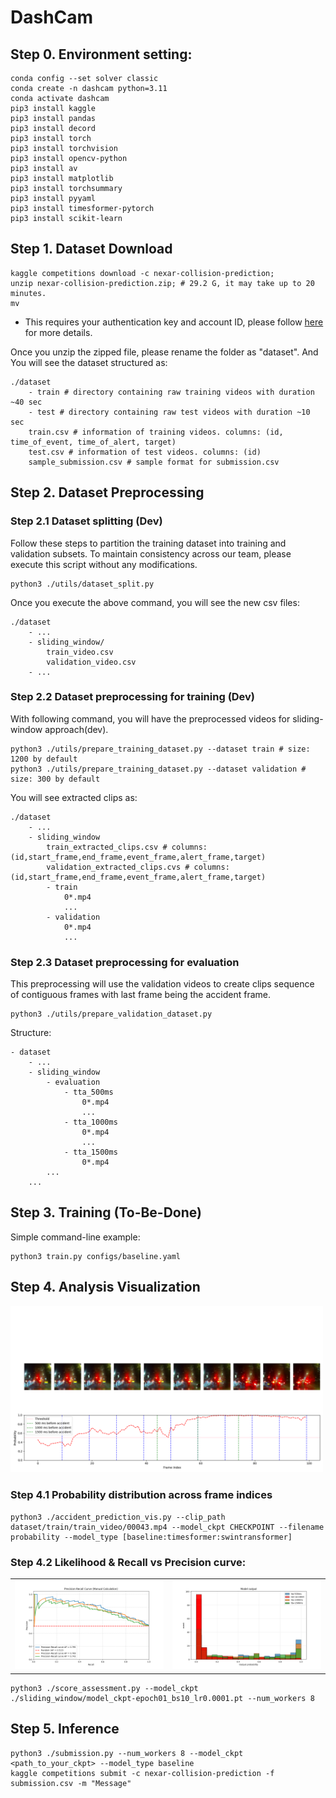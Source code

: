 # DashCam
## Step 0. Environment setting:

```
conda config --set solver classic
conda create -n dashcam python=3.11
conda activate dashcam
pip3 install kaggle
pip3 install pandas
pip3 install decord 
pip3 install torch 
pip3 install torchvision
pip3 install opencv-python
pip3 install av  
pip3 install matplotlib 
pip3 install torchsummary
pip3 install pyyaml
pip3 install timesformer-pytorch
pip3 install scikit-learn
```

## Step 1. Dataset Download
```
kaggle competitions download -c nexar-collision-prediction;
unzip nexar-collision-prediction.zip; # 29.2 G, it may take up to 20 minutes.
mv 
```
* This requires your authentication key and account ID, please follow [here](https://github.com/Kaggle/kaggle-api#download-dataset-files) for more details.

Once you unzip the zipped file, please rename the folder as "dataset". And You will see the dataset structured as:
```
./dataset
    - train # directory containing raw training videos with duration ~40 sec
    - test # directory containing raw test videos with duration ~10 sec
    train.csv # information of training videos. columns: (id, time_of_event, time_of_alert, target)
    test.csv # information of test videos. columns: (id)
    sample_submission.csv # sample format for submission.csv
```

## Step 2. Dataset Preprocessing
### Step 2.1 Dataset splitting (Dev)
Follow these steps to partition the training dataset into training and validation subsets. To maintain consistency across our team, please execute this script without any modifications.
```
python3 ./utils/dataset_split.py
```
Once you execute the above command, you will see the new csv files:
```
./dataset
    - ...
    - sliding_window/
        train_video.csv
        validation_video.csv
    - ...
```


### Step 2.2 Dataset preprocessing for training (Dev)
With following command, you will have the preprocessed videos for sliding-window approach(dev).
```
python3 ./utils/prepare_training_dataset.py --dataset train # size: 1200 by default
python3 ./utils/prepare_training_dataset.py --dataset validation # size: 300 by default
```
You will see extracted clips as:
```
./dataset
    - ...
    - sliding_window
        train_extracted_clips.csv # columns: (id,start_frame,end_frame,event_frame,alert_frame,target) 
        validation_extracted_clips.cvs # columns: (id,start_frame,end_frame,event_frame,alert_frame,target)
        - train
            0*.mp4
            ...
        - validation
            0*.mp4
            ...
```
### Step 2.3 Dataset preprocessing for evaluation
This preprocessing will use the validation videos to create clips sequence of contiguous frames with last frame being the accident frame.
```
python3 ./utils/prepare_validation_dataset.py 
```
Structure:
```
- dataset
    - ...
    - sliding_window
        - evaluation
            - tta_500ms
                0*.mp4
                ...
            - tta_1000ms
                0*.mp4
                ...
            - tta_1500ms
                0*.mp4
        ...
    ...
```

## Step 3. Training (To-Be-Done)
Simple command-line example:
```
python3 train.py configs/baseline.yaml
```

## Step 4. Analysis Visualization 

<img src="example/probability.png" alt="Description of the image" width="500"/>

### Step 4.1 Probability distribution across frame indices

```
python3 ./accident_prediction_vis.py --clip_path dataset/train/train_video/00043.mp4 --model_ckpt CHECKPOINT --filename probability --model_type [baseline:timesformer:swintransformer]
```

### Step 4.2 Likelihood & Recall vs Precision curve:
<table>
  <tr>
    <td><img src="example/precision-recall.png" alt="Precision-Recall" width="400"/></td>
    <td><img src="example/likelihood.png" alt="Likelihood function" width="400"/></td>
  </tr>
</table>


```
python3 ./score_assessment.py --model_ckpt ./sliding_window/model_ckpt-epoch01_bs10_lr0.0001.pt --num_workers 8 
```

## Step 5. Inference
```
python3 ./submission.py --num_workers 8 --model_ckpt <path_to_your_ckpt> --model_type baseline
kaggle competitions submit -c nexar-collision-prediction -f submission.csv -m "Message"
```
